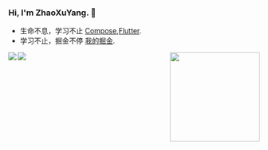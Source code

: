 ### Hi, I'm ZhaoXuYang. 👋

<!--
**zxy-hunan/zxy-hunan** is a ✨ _special_ ✨ repository because its `README.md` (this file) appears on your GitHub profile.

Here are some ideas to get you started:
-->

- 生命不息，学习不止 [Compose](https://developer.android.google.cn/jetpack/androidx/releases/compose),[Flutter](https://flutterchina.club/get-started/install/).
- 学习不止，掘金不停 [我的掘金](https://juejin.cn/user/2041172695196712).


<img align="right" height="180" src="https://pic2.zhimg.com/v2-28020003d4a493c78d8202ba6c35f179_b.webp">
<img align="left" src="https://github-readme-stats.vercel.app/api?username=zxy-hunan&show_icons=true&hide_border=true">
<img align="left" src="https://github-readme-stats.vercel.app/api/top-langs/?username=zxy-hunan&layout=compact">
</div>
